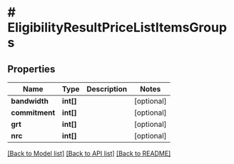 # # EligibilityResultPriceListItemsGroups

## Properties

Name | Type | Description | Notes
------------ | ------------- | ------------- | -------------
**bandwidth** | **int[]** |  | [optional]
**commitment** | **int[]** |  | [optional]
**grt** | **int[]** |  | [optional]
**nrc** | **int[]** |  | [optional]

[[Back to Model list]](../../README.md#models) [[Back to API list]](../../README.md#endpoints) [[Back to README]](../../README.md)
